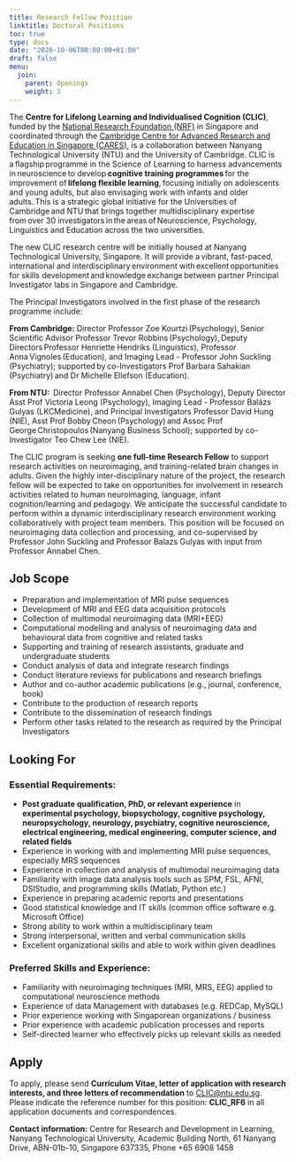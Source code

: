 ```yaml
---
title: Research Fellow Position
linktitle: Doctoral Positions
toc: true
type: docs
date: "2020-10-06T00:00:00+01:00"
draft: false
menu:
  join:
    parent: Openings
    weight: 3
---
```

The **Centre for Lifelong Learning and Individualised Cognition (CLIC)**, funded by the [National Research Foundation (NRF)](https://www.nrf.gov.sg/) in Singapore and coordinated through the [Cambridge Centre for Advanced Research and Education in Singapore (CARES)](https://www.create.edu.sg/about-create/research-centres/cares), is a collaboration between Nanyang Technological University (NTU) and the University of Cambridge. CLIC is a flagship programme in the Science of Learning to harness advancements in neuroscience to develop **cognitive training programmes** for the improvement of **lifelong flexible learning**, focusing initially on adolescents and young adults, but also envisaging work with infants and older adults. This is a strategic global initiative for the Universities of Cambridge and NTU that brings together multidisciplinary expertise from over 30 investigators in the areas of Neuroscience, Psychology, Linguistics and Education across the two universities.

The new CLIC research centre will be initially housed at Nanyang Technological University, Singapore. It will provide a vibrant, fast-paced, international and interdisciplinary environment with excellent opportunities for skills development and knowledge exchange between partner Principal Investigator labs in Singapore and Cambridge.  

The Principal Investigators involved in the first phase of the research programme include: 
 
**From Cambridge:** Director Professor Zoe Kourtzi (Psychology), Senior Scientific Advisor Professor Trevor Robbins (Psychology), Deputy Directors Professor Henriette Hendriks (Linguistics), Professor Anna Vignoles (Education), and Imaging Lead - Professor John Suckling (Psychiatry); supported by co-Investigators Prof Barbara Sahakian (Psychiatry) and Dr Michelle Ellefson (Education).  
 
**From NTU:**  Director Professor Annabel Chen (Psychology), Deputy Director Asst Prof Victoria Leong (Psychology), Imaging Lead - Professor Balázs Gulyas (LKCMedicine), and Principal Investigators Professor David Hung (NIE), Asst Prof Bobby Cheon (Psychology) and Assoc Prof George Christopoulos (Nanyang Business School); supported by co-Investigator Teo Chew Lee (NIE). 
 
The CLIC program is seeking **one full-time Research Fellow** to support research activities on neuroimaging, and training-related brain changes in adults. Given the highly inter-disciplinary nature of the project, the research fellow will be expected to take on opportunities for involvement in research activities related to human neuroimaging, language, infant cognition/learning and pedagogy. We anticipate the successful candidate to perform within a dynamic interdisciplinary research environment working collaboratively with project team members. This position will be focused on neuroimaging data collection and processing, and co-supervised by Professor John Suckling and Professor Balazs Gulyas with input from Professor Annabel Chen.
## Job Scope
*	Preparation and implementation of MRI pulse sequences
*	Development of MRI and EEG data acquisition protocols
*	Collection of multimodal neuroimaging data (MRI+EEG)
*	Computational modelling and analysis of neuroimaging data and behavioural data from cognitive and related tasks
*	Supporting and training of research assistants, graduate and undergraduate students
*	Conduct analysis of data and integrate research findings
*	Conduct literature reviews for publications and research briefings
*	Author and co-author academic publications (e.g., journal, conference, book)
*	Contribute to the production of research reports
*	Contribute to the dissemination of research findings 
*	Perform other tasks related to the research as required by the Principal Investigators

## Looking For
### Essential Requirements:
*	**Post graduate qualification, PhD, or relevant experience** in **experimental psychology, biopsychology, cognitive psychology, neuropsychology, neurology, psychiatry, cognitive neuroscience, electrical engineering, medical engineering, computer science, and related fields**
*	Experience in working with and implementing MRI pulse sequences, especially MRS sequences
*	Experience in collection and analysis of multimodal neuroimaging data
*	Familiarity with image data analysis tools such as SPM, FSL, AFNI, DSIStudio, and programming skills (Matlab, Python etc.)
*	Experience in preparing academic reports and presentations
*	Good statistical knowledge and IT skills (common office software e.g. Microsoft Office)
*	Strong ability to work within a multidisciplinary team
*	Strong interpersonal, written and verbal communication skills
*	Excellent organizational skills and able to work within given deadlines

### Preferred Skills and Experience:
*	Familiarity with neuroimaging techniques (MRI, MRS, EEG) applied to computational neuroscience methods
*	Experience of data Management with databases (e.g. REDCap, MySQL)
*	Prior experience working with Singaporean organizations / business
*	Prior experience with academic publication processes and reports
*	Self-directed learner who effectively picks up relevant skills as needed

## Apply

To apply, please send **Curriculum Vitae, letter of application with research interests, and three letters of recommendation** to CLIC@ntu.edu.sg. Please indicate the reference number for this position: **CLIC_RF6** in all application documents and correspondences.

**Contact information:** Centre for Research and Development in Learning, Nanyang Technological University, Academic Building North, 61 Nanyang Drive, ABN-01b-10, Singapore 637335, Phone +65 6908 1458
